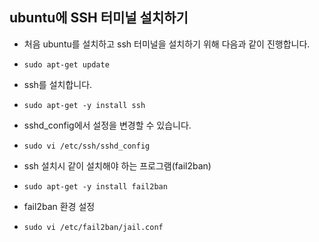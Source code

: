## ubuntu에 SSH 터미널 설치하기

- 처음 ubuntu를 설치하고 ssh 터미널을 설치하기 위해 다음과 같이 진행합니다.
 - `sudo apt-get update`
- ssh를 설치합니다.
 - `sudo apt-get -y install ssh`

- sshd_config에서 설정을 변경할 수 있습니다.
 - `sudo vi /etc/ssh/sshd_config`

- ssh 설치시 같이 설치해야 하는 프로그램(fail2ban)
 - `sudo apt-get -y install fail2ban`
 
- fail2ban 환경 설정
 - `sudo vi /etc/fail2ban/jail.conf`

